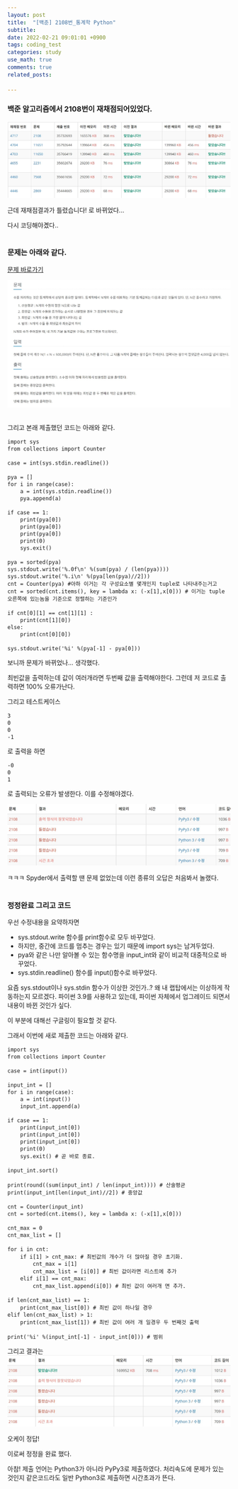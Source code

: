 ```yaml
---
layout: post
title:  "[백준] 2108번_통계학 Python"
subtitle:   
date: 2022-02-21 09:01:01 +0900
tags: coding_test
categories: study
use_math: true
comments: true
related_posts:

---
```


### 백준 알고리즘에서 2108번이 재채점되어있었다.<br/>

![재채점결과](https://github.com/WookeyKim95/WookeyKim95.github.io/blob/main/assets/img/study/coding_test/2022-02-21_1.jpg?raw=true)
<br/>

근데 재채점결과가 틀렸습니다! 로 바뀌었다...<br/>

다시 코딩해야곘다..<br/>
<br/>

### 문제는 아래와 같다.<br/>

[문제 바로가기](https://www.acmicpc.net/problem/2108)<br/>

![문제](https://github.com/WookeyKim95/WookeyKim95.github.io/blob/main/assets/img/study/coding_test/2022-02-21_2.jpg?raw=true)
<br/>
<br/>

그리고 본래 제출했던 코드는 아래와 같다.<br/>

```
import sys
from collections import Counter

case = int(sys.stdin.readline())

pya = []
for i in range(case):
    a = int(sys.stdin.readline())
    pya.append(a)

if case == 1:
    print(pya[0])
    print(pya[0])
    print(pya[0])
    print(0)
    sys.exit()

pya = sorted(pya)
sys.stdout.write('%.0f\n' %(sum(pya) / (len(pya))))
sys.stdout.write('%.i\n' %(pya[len(pya)//2]))
cnt = Counter(pya) #아하 이거는 각 구성요소별 몇개인지 tuple로 나타내주는거고
cnt = sorted(cnt.items(), key = lambda x: (-x[1],x[0])) # 이거는 tuple 오른쪽에 있는놈을 기준으로 정렬하는 기준인가

if cnt[0][1] == cnt[1][1] :
    print(cnt[1][0])
else:
    print(cnt[0][0])

sys.stdout.write('%i' %(pya[-1] - pya[0]))
```

보니까 문제가 바뀌었나... 생각했다.<br/>

최빈값을 출력하는데 값이 여러개라면 두번째 값을 출력해야한다. 그런데 저 코드로 출력하면 100% 오류가난다.<br/>

그리고 테스트케이스
```
3
0
0
-1
```
로 출력을 하면
```
-0
0
1
```
로 출력되는 오류가 발생한다. 이를 수정해야겠다.<br/>

![뭐야 이건 또](https://github.com/WookeyKim95/WookeyKim95.github.io/blob/main/assets/img/study/coding_test/2022-02-21_3.jpg?raw=true)

ㅋㅋㅋ Spyder에서 출력할 땐 문제 없었는데 이런 종류의 오답은 처음봐서 놀랬다.<br/>
<br/>

### 정정완료 그리고 코드<br/>

우선 수정내용을 요약하자면

- sys.stdout.write 함수를 print함수로 모두 바꾸었다.
- 하지만, 중간에 코드를 멈추는 경우는 있기 때문에 import sys는 남겨두었다.
- pya와 같은 나만 알아볼 수 있는 함수명을 input_int와 같이 비교적 대중적으로 바꾸었다.
- sys.stdin.readline() 함수를 input()함수로 바꾸었다.

요즘 sys.stdout이나 sys.stdin 함수가 이상한 것인가..? 왜 내 랩탑에서는 이상하게 작동하는지 모르겠다. 파이썬 3.9를 사용하고 있는데, 파이썬 자체에서 업그레이드 되면서 내용이 바뀐 것인가 싶다.<br/>

이 부분에 대해선 구글링이 필요할 것 같다.<br/>

그래서 이번에 새로 제출한 코드는 아래와 같다.<br/>

```
import sys
from collections import Counter

case = int(input())

input_int = []
for i in range(case):
    a = int(input())
    input_int.append(a)

if case == 1:
    print(input_int[0])
    print(input_int[0])
    print(input_int[0])
    print(0)
    sys.exit() # 곧 바로 종료.

input_int.sort()

print(round((sum(input_int) / len(input_int)))) # 산술평균
print(input_int[len(input_int)//2]) # 중앙값

cnt = Counter(input_int) 
cnt = sorted(cnt.items(), key = lambda x: (-x[1],x[0])) 

cnt_max = 0
cnt_max_list = []

for i in cnt:
    if i[1] > cnt_max: # 최빈값의 개수가 더 많아질 경우 초기화.
        cnt_max = i[1]
        cnt_max_list = [i[0]] # 최빈 값이라면 리스트에 추가
    elif i[1] == cnt_max:
        cnt_max_list.append(i[0]) # 최빈 값이 여러개 면 추가.

if len(cnt_max_list) == 1:
    print(cnt_max_list[0]) # 최빈 값이 하나일 경우
elif len(cnt_max_list) > 1:
    print(cnt_max_list[1]) # 최빈 값이 여러 개 일경우 두 번째것 출력

print('%i' %(input_int[-1] - input_int[0])) # 범위
```

그리고 결과는
![오케이 정답!](https://github.com/WookeyKim95/WookeyKim95.github.io/blob/main/assets/img/study/coding_test/2022-02-21_4.jpg?raw=true)<br/>

오케이 정답!<br/>

이로써 정정을 완료 했다.<br/>

아참! 제출 언어는 Python3가 아니라 PyPy3로 제출하였다. 처리속도에 문제가 있는 것인지 같은코드라도 일반 Python3로 제출하면 시간초과가 뜬다.<br/>